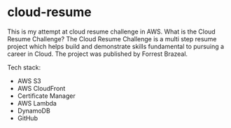 # cloud-resume

This is my attempt at cloud resume challenge in AWS. What is the Cloud Resume Challenge? The Cloud Resume Challenge is a multi step resume project which helps build and demonstrate skills fundamental to pursuing a career in Cloud. The project was published by Forrest Brazeal.

Tech stack:
 - AWS S3
 - AWS CloudFront
 - Certificate Manager
 - AWS Lambda
 - DynamoDB
 - GitHub
